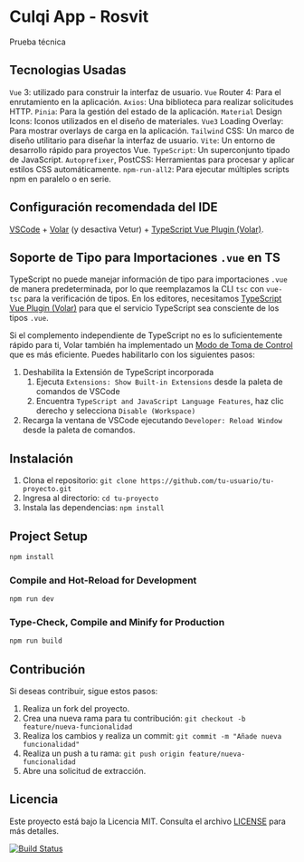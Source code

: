 # Culqi App - Rosvit

Prueba técnica

## Tecnologias  Usadas

`Vue` 3: utilizado para construir la interfaz de usuario.
`Vue` Router 4: Para el enrutamiento en la aplicación.
`Axios`: Una biblioteca para realizar solicitudes HTTP.
`Pinia`: Para la gestión del estado de la aplicación.
`Material` Design Icons: Iconos utilizados en el diseño de materiales.
`Vue3` Loading Overlay: Para mostrar overlays de carga en la aplicación.
`Tailwind` CSS: Un marco de diseño utilitario para diseñar la interfaz de usuario.
`Vite`: Un entorno de desarrollo rápido para proyectos Vue.
`TypeScript`: Un superconjunto tipado de JavaScript.
`Autoprefixer`, PostCSS: Herramientas para procesar y aplicar estilos CSS automáticamente.
`npm-run-all2`: Para ejecutar múltiples scripts npm en paralelo o en serie.

## Configuración recomendada del IDE

[VSCode](https://code.visualstudio.com/) + [Volar](https://marketplace.visualstudio.com/items?itemName=Vue.volar) (y desactiva Vetur) + [TypeScript Vue Plugin (Volar)](https://marketplace.visualstudio.com/items?itemName=Vue.vscode-typescript-vue-plugin).

## Soporte de Tipo para Importaciones `.vue` en TS

TypeScript no puede manejar información de tipo para importaciones `.vue` de manera predeterminada, por lo que reemplazamos la CLI `tsc` con `vue-tsc` para la verificación de tipos. En los editores, necesitamos [TypeScript Vue Plugin (Volar)](https://marketplace.visualstudio.com/items?itemName=Vue.vscode-typescript-vue-plugin) para que el servicio TypeScript sea consciente de los tipos `.vue`.

Si el complemento independiente de TypeScript no es lo suficientemente rápido para ti, Volar también ha implementado un [Modo de Toma de Control](https://github.com/johnsoncodehk/volar/discussions/471#discussioncomment-1361669) que es más eficiente. Puedes habilitarlo con los siguientes pasos:

1. Deshabilita la Extensión de TypeScript incorporada
    1) Ejecuta `Extensions: Show Built-in Extensions` desde la paleta de comandos de VSCode
    2) Encuentra `TypeScript and JavaScript Language Features`, haz clic derecho y selecciona `Disable (Workspace)`
2. Recarga la ventana de VSCode ejecutando `Developer: Reload Window` desde la paleta de comandos.

## Instalación

1. Clona el repositorio: `git clone https://github.com/tu-usuario/tu-proyecto.git`
2. Ingresa al directorio: `cd tu-proyecto`
3. Instala las dependencias: `npm install`


## Project Setup

```sh
npm install
```

### Compile and Hot-Reload for Development

```sh
npm run dev
```

### Type-Check, Compile and Minify for Production

```sh
npm run build
```

## Contribución

Si deseas contribuir, sigue estos pasos:

1. Realiza un fork del proyecto.
2. Crea una nueva rama para tu contribución: `git checkout -b feature/nueva-funcionalidad`
3. Realiza los cambios y realiza un commit: `git commit -m "Añade nueva funcionalidad"`
4. Realiza un push a tu rama: `git push origin feature/nueva-funcionalidad`
5. Abre una solicitud de extracción.

## Licencia

Este proyecto está bajo la Licencia MIT. Consulta el archivo [LICENSE](LICENSE) para más detalles.

[![Build Status](https://travis-ci.org/tu-usuario/tu-proyecto.svg?branch=master)](https://travis-ci.org/tu-usuario/tu-proyecto)

